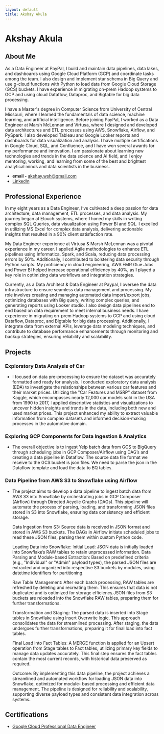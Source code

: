 ```yaml
---
layout: default
title: Akshay Akula
---
```


# Akshay Akula

## About Me

As a Data Engineer at PayPal, I build and maintain data pipelines, data lakes, and dashboards using Google Cloud Platform (GCP) and coordinate tasks among the team. I also design and implement star schema in Big Query and use g-cloud functions with Python to load data from Google Cloud Storage (GCS) buckets. I have experience in migrating on-prem Hadoop systems to GCP and using cloud Dataflow, Dataproc, and Bigtable for big data processing.

I have a Master's degree in Computer Science from University of Central Missouri, where I learned the fundamentals of data science, machine learning, and artificial intelligence. Before joining PayPal, I worked as a Data Engineer at Marsh McLennan and Virtusa, where I designed and developed data architectures and ETL processes using AWS, Snowflake, Airflow, and PySpark. I also developed Tableau and Google Looker reports and dashboards for data visualization and analysis. I have multiple certifications in Google Cloud, SQL, and Confluence, and I have won several awards for my performance and innovation. I am passionate about learning new technologies and trends in the data science and AI field, and I enjoy mentoring, working, and learning from some of the best and brightest analytical minds and data scientists in the business.

- **email -** akshay.wsh@gmail.com
- [LinkedIn](https://www.linkedin.com/in/akshay-akula/)

## Professional Experience

In my eight years as a Data Engineer, I’ve cultivated a deep passion for data architecture, data management, ETL processes, and data analysis. My journey began at Etouch systems, where I honed my skills in writing complex SQL Queries, data visualization using Power BI and SQL. I excelled in utilizing MS Excel for complex data analysis, delivering actionable insights that resulted in a 90% client satisfaction rate.

My Data Engineer experience at Virtusa & Marsh McLennan was a pivotal experience in my career. I applied Agile methodologies to enhance ETL pipelines using Informatica, Spark, and Scala, reducing data processing errors by 50%. Additionally, I contributed to bolstering data security through Python scripts. My proficiency in cloud engineering, AWS EMR Glue Jobs and Power BI helped increase operational efficiency by 40%, as I played a key role in optimizing data workflows and integration strategies.

Currently, as a Data Architect & Data Engineer at Paypal, I oversee the data infrastructure to ensure seamless data management and processing. My role involves creating and managing automated data import/export jobs, optimizing databases with Big query, writing complex queries, and generating reports using Looker studio. I also design data pipelines end to end based on data requirement to meet internal business needs. I have experience in migrating on-prem Hadoop systems to GCP and using cloud Dataflow, Dataproc, and Bigtable for big data processing. Additionally, I integrate data from external APIs, leverage data modeling techniques, and contribute to database performance enhancements through monitoring and backup strategies, ensuring reliability and scalability.

## Projects

### Exploratory Data Analysis of Car
<!-- (https://colab.research.google.com/drive/1wc9mMuiwFPf3zAxoShAlFAmzQyMfLeOu?authuser=2#scrollTo=VwzYCSrgb6sv) -->

- I focused on data pre-processing to ensure the dataset was accurately formatted and ready for analysis. I conducted exploratory data analysis (EDA) to investigate the relationships between various car features and their market prices. Utilizing the "Car Features and MSRP" dataset from Kaggle, which encompasses nearly 12,000 car models sold in the USA from 1990 to 2017, I applied descriptive statistics and visualizations to uncover hidden insights and trends in the data, including both new and used market prices. This project enhanced my ability to extract valuable information from complex datasets and informed decision-making processes in the automotive domain.

### Exploring GCP Components for Data Ingestion & Analytics

<!-- (https://docs.google.com/document/d/1Dbr4yqm8TBcNwlgrQwQ5U9O_Um5PUcPjUG4OCIrgbwc/edit?tab=t.0) -->
- The overall objective is to ingest Yelp batch data from GCS to BigQuery through scheduling jobs in GCP Composer/Airflow using DAG’s and creating a data pipeline in Dataflow. The source data file format we receive to the GCS bucket is json files. We need to parse the json in the Dataflow template and load the data to BQ tables.

### Data Pipeline from AWS S3 to Snowflake using Airflow

- The project aims to develop a data pipeline to ingest batch data from AWS S3 into Snowflake by orchestrating jobs in GCP Composer (Airflow) through Directed Acyclic Graphs (DAGs). This pipeline will automate the process of parsing, loading, and transforming JSON files stored in S3 into Snowflake, ensuring data consistency and efficient storage.

   Data Ingestion from S3:
   Source data is received in JSON format and stored in AWS S3 buckets.
   The DAGs in Airflow initiate scheduled jobs to read these JSON files, parsing them within custom Python code.

   Loading Data into Snowflake:
   Initial Load: JSON data is initially loaded into Snowflake’s RAW tables to retain unprocessed information.
   Data Parsing and Module-based Extraction: Based on predefined criteria (e.g., "Individual" or "Admin" payload types), the parsed JSON files are extracted 
   and organized into respective S3 buckets by modules, using datetime identifiers for partitioning.

   Raw Table Management:
   After each batch processing, RAW tables are refreshed by deleting and recreating them. This ensures that data is not duplicated and is optimized for 
   storage 
   efficiency.JSON files from S3 buckets are reloaded into the Snowflake RAW tables, preparing them for further transformations.

   Transformation and Staging:
   The parsed data is inserted into Stage tables in Snowflake using Insert Overwrite logic. This approach consolidates the data for streamlined processing.
   After staging, the data undergoes further transformations, preparing it for final load into fact tables.

   Final Load into Fact Tables:
   A MERGE function is applied for an Upsert operation from Stage tables to Fact tables, utilizing primary key fields to manage data updates accurately.
   This final step ensures the fact tables contain the most current records, with historical data preserved as required.

   Outcome:
   By implementing this data pipeline, the project achieves a streamlined and automated workflow for loading JSON data into Snowflake, optimized for module- 
   based processing and efficient data management. The pipeline is designed for reliability and scalability, supporting diverse payload types and consistent 
   data integration across systems.



## Certifications

- [Google Cloud Professional Data Engineer](https://www.credential.net/91eb307e-0e3b-4513-9d37-fa17d2c75f36?key=a07bed8045110455891673b06dc8d9787468a34de58c022520160b55139fada9)
